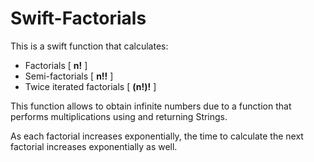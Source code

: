 # Swift-Factorials

This is a swift function that calculates:

- Factorials [ **n!** ]
- Semi-factorials [ **n!!** ]
- Twice iterated factorials [ **(n!)!** ]

This function allows to obtain infinite numbers due to a function that performs multiplications using and returning Strings.



As each factorial increases exponentially, the time to calculate the next factorial increases exponentially as well.
